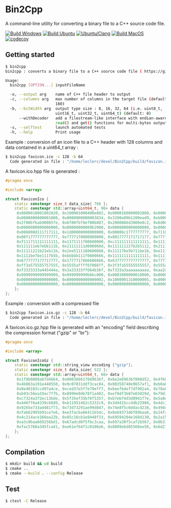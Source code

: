 # Bin2Cpp

A command-line utility for converting a binary file to a C++ source code file.


[![Build Windows](https://github.com/ambroise-leclerc/Bin2Cpp/actions/workflows/BuildWindows.yml/badge.svg)](https://github.com/ambroise-leclerc/Bin2Cpp/actions/workflows/BuildWindows.yml)
[![Build Ubuntu](https://github.com/ambroise-leclerc/Bin2Cpp/actions/workflows/BuildLinux.yml/badge.svg)](https://github.com/ambroise-leclerc/Bin2Cpp/actions/workflows/BuildLinux.yml)
[![Ubuntu/Clang](https://github.com/ambroise-leclerc/Bin2Cpp/actions/workflows/BuildLinuxClang.yml/badge.svg)](https://github.com/ambroise-leclerc/Bin2Cpp/actions/workflows/BuildLinuxClang.yml)
[![Build MacOS](https://github.com/ambroise-leclerc/Bin2Cpp/actions/workflows/BuildMacOS.yml/badge.svg)](https://github.com/ambroise-leclerc/Bin2Cpp/actions/workflows/BuildMacOS.yml)
[![codecov](https://codecov.io/github/ambroise-leclerc/Bin2Cpp/branch/main/graph/badge.svg?token=VMCG69MS5A)](https://codecov.io/github/ambroise-leclerc/Bin2Cpp)

## Getting started
```bash
$ bin2cpp
bin2cpp : converts a binary file to a C++ source code file ( https://github.com/ambroise-leclerc/Bin2Cpp )

Usage:
  bin2cpp [OPTION...] inputFileName

  -o, --output arg    name of C++ file header to output
  -c, --columns arg   max number of columns in the target file (default:
                      160)
  -b, --bitWidth arg  output type size : 8, 16, 32, 64 (i.e. uint8_t,
                      uint16_t, uint32_t, uint64_t) (default: 8)
      --withDecoder   add a filestream-like interface with endian-aware
                      read() and get() functions for multi-bytes outputs
  -s, --selftest      launch automated tests
  -h, --help          Print usage
```

Example : conversion of an icon file to a C++ header with 128 columns and data contained in a uint64_t array :
```bash
$ bin2cpp favicon.ico -c 128 -b 64
  Code generated in file : "/home/leclerc/devel/Bin2Cpp/build/favicon.ico.hpp"
```

A favicon.ico.hpp file is generated : 
```cpp
#pragma once

#include <array>

struct FaviconIco {
    static constexpr size_t data_size{ 766 };
    static constexpr std::array<uint64_t, 96> data {
     0x0000010001002020, 0x100001000400e802, 0x0000160000002800, 0x0000200000004000, 0x0000010004000000, 0x0000000000000000,
     0x0000000000001000, 0x0000000000003834, 0x3200e09b1200ead9, 0xb0006c676200ae9f, 0x7500e6b24200524e, 0x4800e1a429009d7b,
     0x2f00bfbab900857e, 0x6f00fbf8ef00b887, 0x2000866d3800e8c2, 0x6d0063594600bb23, 0x0000000000000000, 0x0000000032bbb900,
     0x0000000000000000, 0x00000000009b2000, 0x0000000000000000, 0x000000000002a000, 0x000000006d8cc8d6, 0x0000000000036000,
     0x006000d111717111, 0x1d00000000000000, 0x00006c1777777777, 0x7110000000000000, 0x0006117777777777, 0x7777f00000000000,
     0x00f1777777777777, 0x77771f0000000000, 0x0017777171717177, 0x7777710000000000, 0x0117111717171717, 0x1717171000000060,
     0xf111711111111111, 0x1171111f00600000, 0xc111111111111111, 0x1111111100000600, 0x1111111217be7e1b, 0xe71111116000000d,
     0x111111eb7ebb111b, 0x21111111d000060d, 0x111111227b2b5112, 0x211111118060000c, 0x111115b5eb72211b, 0xb2251111c0000668,
     0x11111221b21eb11b, 0x2ee5111180600608, 0x11117be5b711be1b, 0xe1111111c060066d, 0x1111eb1221112b1b, 0xe7111111d660066f,
     0x1111be7be1117b5b, 0xbbbbb111f0600666, 0x1111111111111111, 0x1111111166600666, 0xd717171717171711, 0x7171771d66600f66,
     0x6777777177717777, 0x1777717666606666, 0x6377777777777777, 0x7777773666f006ff, 0xf685575777575777, 0x57775a6f6f6666f6,
     0xff3a575555757555, 0x5555affff6f066ff, 0x3f3fa55555555557, 0x555af33636f6f6ff, 0xf333334555555555, 0xea333333636faff3,
     0xf3333333a445444a, 0x3a33333ff664b36f, 0xf333a3aaaaaaaaaa, 0xaa3a3333f332b243, 0x363f333333333333, 0x33333fffaa2bbbb9,
     0x9999999999999999, 0x999999999bbbc000, 0x0003800000010000, 0x0000000000000000, 0x0000000000000000, 0x0000000000000000,
     0x0000000000000000, 0x0000000000000002, 0x1000001310000005, 0x0000002418000008, 0x9000004890000040, 0x500000905f800000,
     0x0000000000000000, 0x0000000000000000, 0x0000000000000000, 0x0000000000000000, 0x0000800000008000, 0x0001e00000070000
    };
};
```

Example : conversion with a compressed file
```bash
$ bin2cpp favicon.ico.gz -c 128 -b 64
  Code generated in file : "/home/leclerc/devel/Bin2Cpp/build/favicon.ico.gz.hpp"
```

A favicon.ico.gz.hpp file is generated with an "encoding" field describing the compression format ("gzip" or "br"): 
```cpp
#pragma once

#include <array>

struct FaviconIcoGz {
    static constexpr std::string_view encoding {"gzip"};
    static constexpr size_t data_size{ 522 };
    static constexpr std::array<uint64_t, 66> data {
     0x1f8b0808a6fd4664, 0x000366617669636f, 0x6e2e69636f008d52, 0x4f68d36014ffb56a, 0xdc4171afa211c25c, 0xea1f500a0a8d94b1,
     0x4b863a191e448550, 0x9c07831ddf3cac84, 0x08358740e9657af1, 0xb0ab1451705e7670, 0xae225a03b57af2a8, 0x9789b7f5301ddbc1,
     0x8e40103cc497a4ce, 0xced37e5f7e79eff7, 0xbeefbdef7df902a4, 0x78a8ea20bf77632d, 0x0d1c06708aa932c7, 0x9851fc7f0cf6ecc8,
     0xb93c56ea19ac7f7b, 0x8999e9db78f1a482, 0xef8df3b87e65029d, 0xf9d378ec9ec5fb77, 0x4dcc562dfcfef513, 0x6f1fa8b85f1ec1da,
     0xc7324a372ec13bde, 0x5f35ef35b76f5357, 0xb7ebf4d3d8941f7e, 0x5a8e9d5d2660e20b, 0xd9360d6d2d9a911d, 0x86fdb745899c04dd,
     0x446ff6a4339c68d9, 0xb11951462c5332c9, 0x3d4415cc4db22986, 0x4dc3bc173ed03f70, 0x71b0c9c8adaaf283, 0x1d9edecf66a3ea91,
     0x9265e733a4481f73, 0x73d73291ae99d847, 0x74e8f5c6ddacd238, 0x49d4867487d3b38d, 0xa34bca99d5685e1a, 0x207257df504be9f0,
     0xfab62995b91ce7e6, 0xe2facba66411b5dc, 0x0eb9373d6f89baa6, 0x24fada21c1fa6bd2, 0x3b7f1267489807c4, 0x341f8c87c3c7bc27,
     0x4c214ace160aa22b, 0x85c16cb1e8448f33, 0x69594204e168d130, 0x2a15c33016c3a02b, 0x425d7fcebe513426, 0xfd422108425fd3c6,
     0xa3c0baa669256bd1, 0x67adcd8f5fbc3caa, 0x697a30f5caf2b567, 0x0b3138e0e71b170a, 0xbad6831e2ee4bce6, 0xa33ed4bd36df612d,
     0xfac5768a345fca41, 0xe61ef64f1c0106e6, 0x8009e6d85560ee56, 0x6d27256a09532bc0, 0xde3f23cd980cfe02, 0x0000000000000000
    };
};
```


## Compilation
```bash
$ mkdir build && cd build
$ cmake ..
$ cmake --build . --config Release
```

## Test
```bash
$ ctest -C Release
```